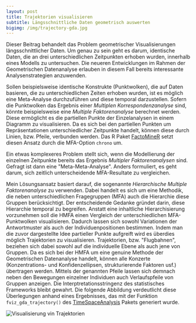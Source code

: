 ```yaml
---
layout: post
title: Trajektorien visualisieren
subtitle: Längsschnittliche Daten geometrisch auswerten
bigimg: /img/trajectory-gda.jpg
---
```


Dieser Beitrag behandelt das Problem geometrischer Visualisierungen längsschnittlicher Daten. Um genau zu sein geht es darum, identische Daten, die an drei unterschiedlichen Zeitpunkten erhoben wurden, innerhalb eines Modells zu untersuchen. Die neueren Entwicklungen im Rahmen der Geometrischen Datenanalyse erlauben in diesem Fall bereits interessante Analysenstrategien anzuwenden. 

Sollen beispielsweise identische Konstrukte (Punktwolken), die auf Daten basieren, die zu unterschiedlichen Zeiten erhoben wurden, ist es möglich eine Meta-Analyse durchzuführen und diese temporal darzustellen. Sofern die Punktwolken das Ergebnis einer _Multiplen Korrespondenzanalyse_ sind, könnte beispielsweise eine _Multiple Faktorenanalyse_ berechnet werden. Diese ermöglicht es die partiellen Punkte der Einzelanalysen in einem Diagramm zu visualisieren. Da es sich bei den partiellen Punkten um Repräsentationen unterschiedlicher Zeitpunkte handelt, können diese durch Linien, bzw. Pfeile, verbunden werden. Das R Paket [FactoMineR][1] setzt diesen Ansatz durch die MFA-Option `chrono` um.
 
Ein etwas komplexeres Problem stellt sich, wenn die Modellierung der einzelnen Zeitpunkte bereits das Ergebnis _Multipler Faktorenanalysen_ sind. Gefragt ist dann eine "Meta-Meta-Analyse". Anders formuliert, es geht darum, sich zeitlich unterscheidende MFA-Resultate zu vergleichen.

Mein Lösungsansatz basiert darauf, die sogenannte _Hierarchische Multiple Faktorenanalyse_ zu verwenden. Dabei handelt es sich um eine Methodik, die neben unterschiedlichen Fragegruppen (MFA) auch die Hierarchie diese Gruppen berücksichtigt. Der entscheidende Gedanke gründet darin, diese Hierarchie temporal zu begreifen. Anstatt eine inhaltliche Hierarchisierung vorzunehmen soll die HMFA einen Vergleich der unterschiedlichen MFA-Punktwolken visualisieren. Dadurch lassen sich sowohl Variationen der Antwortmuster als auch der Individuenpositionen bestimmen. Indem man die zuvor dargestellte Idee partieller Punkte aufgreift wird es überdies möglich Trajektorien zu visualisieren. Trajektorien, bzw. "Flugbahnen", beziehen sich dabei sowohl auf die individuelle Ebene als auch jene von Gruppen. Da es sich bei der HMFA um eine genuine Methode der Geometrischen Datenanalyse handelt, können alle Konzerte (Konzentrations- und Konfidenzellipsen, strukturierende Faktoren usf.) übertragen werden. Mittels der genannten Pfeile lassen sich demnach neben den Bewegungen einzelner Individuen auch Verlaufspfeile von Gruppen anzeigen. Die Interptretationsstringenz des statistisches Frameworks bleibt gewahrt. Die folgende Abbildung verdeutlicht diese Überlegungen anhand eines Ergebnisses, das mit der Funktion `fviz_gda_trajectory()` des [TimeSpaceAnalysis][2] Pakets generiert wurde.

![][image-1]

[1]:	http://factominer.free.fr
[2]:	https://github.com/inventionate/TimeSpaceAnalysis

[image-1]:	/img/trajectory-gda.jpg "Visualisierung vin Trajektorien"